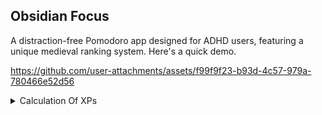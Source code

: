 
## Obsidian Focus
A distraction-free Pomodoro app designed for ADHD users, featuring a unique medieval ranking system. Here's a quick demo.


https://github.com/user-attachments/assets/f99f9f23-b93d-4c57-979a-780466e52d56











<details>
<summary> Calculation Of XPs</summary>

---

## **Updated Experience Points (XP) System**

### **1. Base XP Earning**

- **XP per Minute**: Users earn **1 XP per minute** of focused time during a session.
  - For example:
    - A 5-minute session earns **5 XP**.
    - A 25-minute session earns **25 XP**.

### **2. Session Completion Bonus**

- **Session Bonus**: For each completed focus session, users earn an additional **5 XP**.
  - This encourages users to complete sessions rather than stopping mid-way.

### **3. Consecutive Session (Lap) Bonuses**

- Since your app tracks laps (sessions) and changes the color of the progress bar based on the session number, we can introduce bonuses for consecutive sessions without pausing.

- **Streak Bonuses**:
  - **First session**: No bonus
  - **Second consecutive session**: +2 XP
  - **Third consecutive session**: +4 XP
  - **Fourth and subsequent consecutive sessions**: +6 XP per session

- **Example**:
  - User completes three 5-minute sessions back-to-back:
    - Base XP: 5 XP × 3 sessions = 15 XP
    - Session Completion Bonus: 5 XP × 3 sessions = 15 XP
    - Streak Bonuses:
      - First session: 0 XP
      - Second session: +2 XP
      - Third session: +4 XP
    - **Total XP**: 15 (Base) + 15 (Completion) + 6 (Streak) = **36 XP**

### **4. Total Focused Time Bonuses**

- **Milestone Bonuses**: Users receive extra XP when they reach certain total focused times.
  - **1 Hour Total Focused Time**: +20 XP
  - **5 Hours Total Focused Time**: +50 XP
  - **10 Hours Total Focused Time**: +100 XP
  - **25 Hours Total Focused Time**: +250 XP
  - **50 Hours Total Focused Time**: +500 XP
  - **100 Hours Total Focused Time**: +1,000 XP

### **5. Lap Count Achievements**

- **Session Milestones**: Users earn XP when they complete a certain number of sessions (laps).
  - **10 Sessions Completed**: +20 XP
  - **50 Sessions Completed**: +50 XP
  - **100 Sessions Completed**: +100 XP
  - **250 Sessions Completed**: +250 XP
  - **500 Sessions Completed**: +500 XP
  - **1,000 Sessions Completed**: +1,000 XP

### **6. Daily Use Bonuses**

- **Daily Usage**: If a user completes at least one focus session in a day, they earn a daily bonus of **5 XP**.
- **Consecutive Day Streaks**:
  - **2 Consecutive Days**: +5 XP
  - **3 Consecutive Days**: +10 XP
  - **4 Consecutive Days**: +15 XP
  - **5 or More Consecutive Days**: +20 XP per day

### **7. Example Scenario**

- **Day 1**:
  - User completes four 10-minute sessions consecutively.
  - **Base XP**: 10 min × 4 sessions = 40 XP
  - **Session Completion Bonus**: 5 XP × 4 = 20 XP
  - **Streak Bonuses**:
    - First session: 0 XP
    - Second session: +2 XP
    - Third session: +4 XP
    - Fourth session: +6 XP
    - Total Streak Bonus: 12 XP
  - **Daily Use Bonus**: 5 XP
  - **Total XP for Day 1**: 40 + 20 + 12 + 5 = **77 XP**

- **Day 2**:
  - User completes two 15-minute sessions.
  - **Base XP**: 15 min × 2 = 30 XP
  - **Session Completion Bonus**: 5 XP × 2 = 10 XP
  - **Streak Bonus**:
    - First session: 0 XP
    - Second session: +2 XP
    - Total Streak Bonus: 2 XP
  - **Daily Use Bonus**: 5 XP
  - **Consecutive Day Streak Bonus**: Since this is the second day, +5 XP
  - **Total XP for Day 2**: 30 + 10 + 2 + 5 + 5 = **52 XP**

---

## **Revised Medieval Ranks and XP Thresholds**

Given the adjusted XP system, we might need to revise the XP thresholds for ranks to match typical user progression.

1. **Peasant**: Starting Rank (0 XP)
2. **Serf**: 200 XP
3. **Freeman**: 500 XP
4. **Yeoman**: 1,000 XP
5. **Squire**: 1,500 XP
6. **Knight**: 2,000 XP
7. **Baron**: 3,000 XP
8. **Viscount**: 4,000 XP
9. **Earl**: 5,000 XP
10. **Marquis**: 7,500 XP
11. **Duke**: 10,000 XP
12. **Prince**: 15,000 XP
13. **King**: 20,000 XP
14. **Emperor**: 30,000 XP

---


## **Additional Gamification Features**

### **Achievements Based on Session Length**

- **Long Focus Sessions**: Reward users for completing longer focus sessions.
  - **Complete a 30-minute session**: +20 XP
  - **Complete a 60-minute session**: +50 XP
  - **Complete a 90-minute session**: +100 XP

### **Customization Unlocks**


---

</details>
